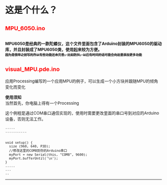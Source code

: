 # 这是个什么？
## <font color=red size=4>MPU_6050.ino</font>
<font size=2>MPU6050是经典的一款陀螺仪，这个文件里面包含了Arduino封装的MPU6050的驱动库，并且封装成了MPU6050类，使用起来较为方便。    
<font size=1>~~因为是很早之前写的所以有些功能还未完善，比如防抖，以后有时间的话可能会向这里添加更多功能~~
</font>
</font>
---
## <font color=red size=4>visual_MPU.pde.ino</font>
<font size=2>应用Processing编写的一个应用MPU的例子，可以生成一个小方块并跟随MPU的倾角变化而变化

**使用须知**  
当然首先，你电脑上得有一个Processing  

这个例程是通过COM串口通信实现的，使用时需要更改里面的串口号到对应的Arduino设备，否则无法工作。
```Processing
.....
...........


void setup() {
  size (960, 640, P3D);
  //修改这里的COM8到你的Arduino串口
  myPort = new Serial(this, "COM8", 9600);
  myPort.bufferUntil('\n');
}
.....
...
..
```
</font>

---